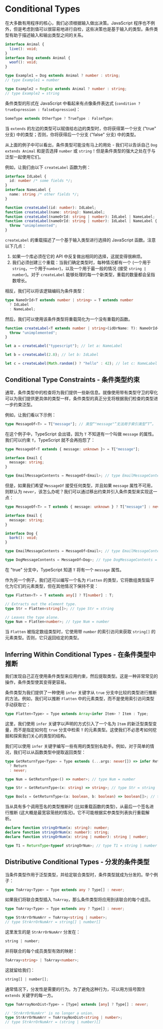 # Conditional Types

在大多数有用程序的核心，我们必须根据输入做出决策。JavaScript 程序也不例外，但是考虑到值可以很容易地进行自检，这些决策也是基于输入的类型。条件类型有助于描述输入和输出类型之间的关系。

```typescript
interface Animal {
  live(): void;
}
interface Dog extends Animal {
  woof(): void;
}

type Example1 = Dog extends Animal ? number : string;
// type Example1 = number

type Example2 = RegExp extends Animal ? number : string;
// type Example2 = string
```

条件类型的形式在 JavaScript 中看起来有点像条件表达式 (`condition ? trueExpression : falseExpression`)：

```typescript
SomeType extends OtherType ? TrueType : FalseType;
```

当 `extends` 的左边的类型可以赋值给右边的类型时，你将获得第一个分支 ("true" 分支) 中的类型；否则，你将获得后一个分支 ("false" 分支) 中的类型。

从上面的例子中可以看出，条件类型可能没有马上的用处 - 我们可以告诉自己 `Dog extends Animal` 和是否选择 `number` 或 `string`！但是条件类型的强大之处在于与泛型一起使用它们。

例如，让我们由以下 `createLabel` 函数为例：

```typescript
interface IdLabel {
  id: number /* some fields */;
}
interface NameLabel {
  name: string /* other fields */;
}

function createLabel(id: number): IdLabel;
function createLabel(name: string): NameLabel;
function createLabel(nameOrId: string | number): IdLabel | NameLabel;
function createLabel(nameOrId: string | number): IdLabel | NameLabel {
  throw "unimplemented";
}
```

`createLabel` 的重载描述了一个基于输入类型进行选择的 JavaScript 函数。注意以下几点：

1. 如果一个库必须在它的 API 中反复做出相同的选择，这就变得很麻烦。
2. 我们必须创建三个重载：当我们确定类型时，每种情况都有一个 (一个用于 `string`，一个用于`number`)，以及一个用于最一般的情况 (接受 `string | number`)。对于 `createLabel` 能够处理的每一个新类型，重载的数量都会呈指数增长。

相反，我们可以将该逻辑编码为条件类型：

```typescript
type NameOrId<T extends number | string> = T extends number
  ? IdLabel
  : NameLabel;
```

然后，我们可以使用该条件类型将重载简化为一个没有重载的函数。

```typescript
function createLabel<T extends number | string>(idOrName: T): NameOrId<T> {
  throw "unimplemented";
}

let a = createLabel("typescript"); // let a: NameLabel

let b = createLabel(2.8); // let b: IdLabel

let c = createLabel(Math.random() ? "hello" : 42); // let c: NameLabel | IdLabel
```

## Conditional Type Constraints - 条件类型约束

通常，条件类型中的检查将为我们提供一些新信息。就像使用带有类型守卫的窄化可以为我们提供更具体的类型一样，条件类型的真正分支将根据我们检查的类型进一步约束泛型。

例如，让我们看以下示例：

```typescript
type MessageOf<T> = T["message"]; // 类型“"message"”无法用于索引类型“T”。
```

在这个例子中，TypeScript 会出错，因为 `T` 不知道有一个叫做 `message` 的属性。我们可以约束 `T`，TypeScript 就不会再抱怨了：

```typescript
type MessageOf<T extends { message: unknown }> = T["message"];

interface Email {
  message: string;
}

type EmailMessageContents = MessageOf<Email>; // type EmailMessageContents = string
```

但是，如果我们希望 `MessageOf` 接受任何类型，并且如果 `message` 属性不可用，则默认为 `never`，该怎么办呢？我们可以通过移出约束并引入条件类型来实现这一点：

```typescript
type MessageOf<T> = T extends { message: unknown } ? T["message"] : never;

interface Email {
  message: string;
}

interface Dog {
  bark(): void;
}

type EmailMessageContents = MessageOf<Email>; // type EmailMessageContents = string

type DogMessageContents = MessageOf<Dog>; // type DogMessageContents = never
```

在 "true" 分支中，TypeScript 知道 `T` 将有一个 `message` 属性。

作为另一个例子，我们还可以编写一个名为 `Flatten` 的类型，它将数组类型扁平化为它们的元素类型，但在其他情况下保持不变：

```typescript
type Flatten<T> = T extends any[] ? T[number] : T;

// Extracts out the element type.
type Str = Flatten<string[]>; // type Str = string

// Leaves the type alone.
type Num = Flatten<number>; // type Num = number
```

当 `Flatten` 被指定数组类型时，它使用带 `number` 的索引访问来获取 `string[]` 的元素类型。否则，它只返回给定的类型。

## Inferring Within Conditional Types - 在条件类型中推断

我们发现自己正在使用条件类型来应用约束，然后提取类型。这是一种非常常见的操作，条件类型使其变得更容易。

条件类型为我们提供了一种使用 `infer` 关键字从 `true` 分支中比较的类型进行推断的方法。例如，我们可以推断 `Flatten` 中的元素类型，而不是使用索引访问类型手动获取它：

```typescript
type Flatten<Type> = Type extends Array<infer Item> ? Item : Type;
```

这里，我们使用 `infer` 关键字以声明的方式引入了一个名为 `Item` 的新泛型类型变量，而不是指定如何在 `true` 分支中检索 `T` 的元素类型。这使我们不必思考如何挖掘和探索我们关心的类型的结构。

我们可以使用 `infer` 关键字编写一些有用的类型别名助手。例如，对于简单的情况，我们可以从函数类型中提取返回类型：

```typescript
type GetReturnType<Type> = Type extends (...args: never[]) => infer Return
  ? Return
  : never;

type Num = GetReturnType<() => number>; // type Num = number

type Str = GetReturnType<(x: string) => string>; // type Str = string

type Bools = GetReturnType<(a: boolean, b: boolean) => boolean[]>; // type Bools = boolean[]
```

当从具有多个调用签名的类型推断时 (比如重载函数的类型)，从最后一个签名进行推断 (这大概是最宽容笼统的情况)。它不可能根据实参类型列表执行重载解析。

```typescript
declare function stringOrNum(x: string): number;
declare function stringOrNum(x: number): string;
declare function stringOrNum(x: string | number): string | number;

type T1 = ReturnType<typeof stringOrNum>; // type T1 = string | number
```

## Distributive Conditional Types - 分发的条件类型

当条件类型作用于泛型类型，并给定联合类型时，条件类型就成为分发的。举个例子：

```typescript
type ToArray<Type> = Type extends any ? Type[] : never;
```

如果我们将联合类型插入 `ToArray`，那么条件类型将应用到该联合的每个成员。

```typescript
type ToArray<Type> = Type extends any ? Type[] : never;

type StrArrOrNumArr = ToArray<string | number>;
// type StrArrOrNumArr = string[] | number[]
```

这里发生的是 `StrArrOrNumArr` 分发在：

```typescript
string | number;
```

并将联合的每个成员类型有效的映射：

```typescript
ToArray<string> | ToArray<number>;
```

这就留给我们：

```typescript
string[] | number[];
```

通常情况下，分发性是需要的行为。为了避免这种行为，可以用方括号围住 `extends` 关键字的每一方。

```typescript
type ToArrayNonDist<Type> = [Type] extends [any] ? Type[] : never;

// 'StrArrOrNumArr' is no longer a union.
type StrArrOrNumArr = ToArrayNonDist<string | number>;
// type StrArrOrNumArr = (string | number)[]
```
